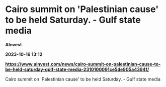 # Cairo summit on 'Palestinian cause' to be held Saturday. - Gulf state media
**AInvest**

**2023-10-16 13:12**

**https://www.ainvest.com/news/cairo-summit-on-palestinian-cause-to-be-held-saturday-gulf-state-media-2310100091ce5de905a4394f/**

Cairo summit on 'Palestinian cause' to be held Saturday. - Gulf state media